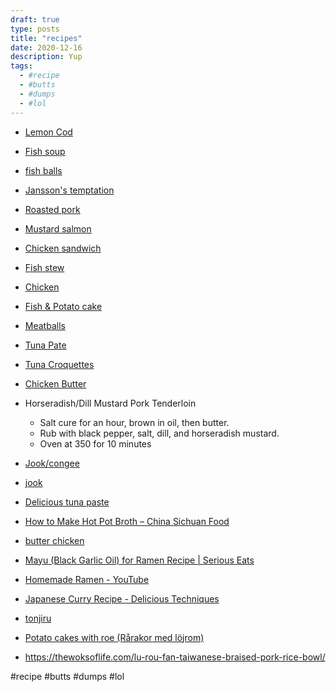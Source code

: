 ```yaml
---
draft: true
type: posts
title: "recipes"
date: 2020-12-16
description: Yup
tags:
  - #recipe
  - #butts
  - #dumps
  - #lol
---
```



* [Lemon Cod](http://www.food.com/recipe/lemon-baked-cod-135272)

* [Fish soup](http://www.food.com/recipe/creamy-norwegian-fish-soup-113086)

* [fish balls](http://www.food.com/recipe/danish-fish-balls-12643?photo=27017)

* [Jansson's temptation](http://www.food.com/recipe/janssons-temptation-136942?photo=24772)

* [Roasted pork](http://www.swedishfood.com/swedish-food-recipes-main-courses/358-pork-roasted)

* [Mustard salmon](http://www.food.com/recipe/mustard-grilled-scandinavian-salmon-424044)

* [Chicken sandwich](http://www.seriouseats.com/2015/08/the-food-lab-five-ingredient-fried-chicken-sandwiches.html)

* [Fish stew](http://www.food.com/recipe/salmon-stew-scandinavian-style-425949)

* [Chicken](http://eatingwithmyfingers.com/2013/09/26/midnight-chicken/)

* [Fish & Potato cake](http://kitchenbelleicious.com/2012/09/17/crisp-mashed-potato-fish-cakes/)

* [Meatballs](http://www.seriouseats.com/recipes/2014/12/the-best-swedish-meatballs-recipe.html)

* [Tuna Pate](http://www.foodandwine.com/recipes/tuna-pate)

* [Tuna Croquettes](http://www.foodnetwork.com/recipes/alton-brown/tuna-croquette-recipe.html)

* [Chicken Butter](http://www.bonappetit.com/restaurants-travel/article/chicken-butter-nightbell-asheville)

* Horseradish/Dill Mustard Pork Tenderloin
	* Salt cure for an hour, brown in oil, then butter.
	* Rub with black pepper, salt, dill, and horseradish mustard.
	* Oven at 350 for 10 minutes

* [Jook/congee](http://www.chowhound.com/recipes/ginger-chicken-jook-rice-porridge-29184)

* [jook](https://www.chinasichuanfood.com/chinese-congee-with-pork-and-century-egg/)

* [Delicious tuna paste](http://www.saveur.com/article/Recipes/Vitello-Tonnato-Veal-with-Tuna-Caper-Sauce)

* [How to Make Hot Pot Broth – China Sichuan Food](http://www.chinasichuanfood.com/soup-base-for-hot-pot/)

* [butter chicken](https://www.lanascooking.com/butter-roasted-chicken/)

* [Mayu (Black Garlic Oil) for Ramen Recipe | Serious Eats](http://www.seriouseats.com/recipes/2013/09/mayu-black-garlic-oil-for-ramen-recipe.html)

* [Homemade Ramen - YouTube](https://www.youtube.com/watch?v=9WXIrnWsaCo)

* [Japanese Curry Recipe - Delicious Techniques](https://norecipes.com/japanese-curry-scratch)

* [tonjiru](http://www.justonecookbook.com/tonjiru/)

* [Potato cakes with roe (Rårakor med löjrom)](http://www.swedishfood.com/swedish-food-recipes-starters/207-potato-cakes-with-roe)

* https://thewoksoflife.com/lu-rou-fan-taiwanese-braised-pork-rice-bowl/

#recipe #butts #dumps #lol